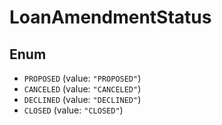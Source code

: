 # LoanAmendmentStatus

## Enum

* `PROPOSED` (value: `"PROPOSED"`)
* `CANCELED` (value: `"CANCELED"`)
* `DECLINED` (value: `"DECLINED"`)
* `CLOSED` (value: `"CLOSED"`)
